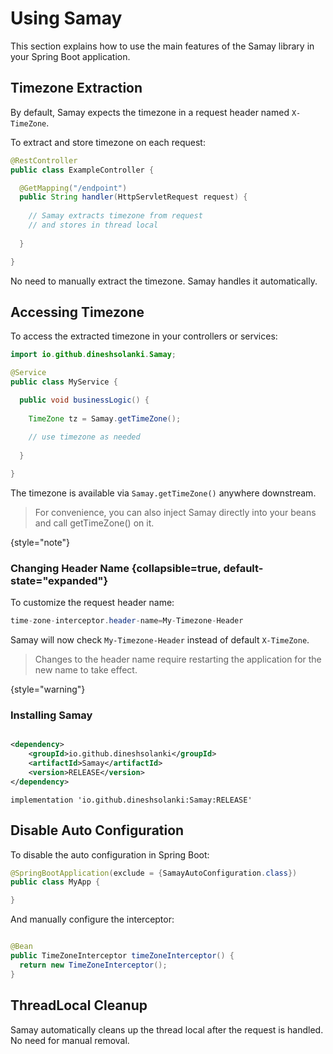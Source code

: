 # Using Samay

This section explains how to use the main features of the Samay library in your Spring Boot application.

## Timezone Extraction

By default, Samay expects the timezone in a request header named `X-TimeZone`.

To extract and store timezone on each request:

```java
@RestController
public class ExampleController {

  @GetMapping("/endpoint")
  public String handler(HttpServletRequest request) {
   
    // Samay extracts timezone from request
    // and stores in thread local
    
  }

}
```

No need to manually extract the timezone. Samay handles it automatically.

## Accessing Timezone

To access the extracted timezone in your controllers or services:

```java
import io.github.dineshsolanki.Samay;

@Service
public class MyService {

  public void businessLogic() {
  
    TimeZone tz = Samay.getTimeZone();
    
    // use timezone as needed
    
  }

}
```

The timezone is available via `Samay.getTimeZone()` anywhere downstream.

> For convenience, you can also inject Samay directly into your beans and call getTimeZone() on it.
>
{style="note"}

### Changing Header Name {collapsible=true, default-state="expanded"}

To customize the request header name:

```Java
time-zone-interceptor.header-name=My-Timezone-Header
```

Samay will now check `My-Timezone-Header` instead of default `X-TimeZone`.


> Changes to the header name require restarting the application for the new name to take effect.
>
{style="warning"}

### Installing Samay

<tabs>
  <tab title="Maven">

```xml

<dependency>
    <groupId>io.github.dineshsolanki</groupId>
    <artifactId>Samay</artifactId>
    <version>RELEASE</version>
</dependency>
```

  </tab>
  <tab title="Gradle">

```Gradle
implementation 'io.github.dineshsolanki:Samay:RELEASE'
```

  </tab>
</tabs>

## Disable Auto Configuration

To disable the auto configuration in Spring Boot:

```Java 
@SpringBootApplication(exclude = {SamayAutoConfiguration.class})
public class MyApp {

}
```

And manually configure the interceptor:

```java

@Bean 
public TimeZoneInterceptor timeZoneInterceptor() {
  return new TimeZoneInterceptor();
}
```

## ThreadLocal Cleanup

Samay automatically cleans up the thread local after the request is handled. No need for manual removal.
